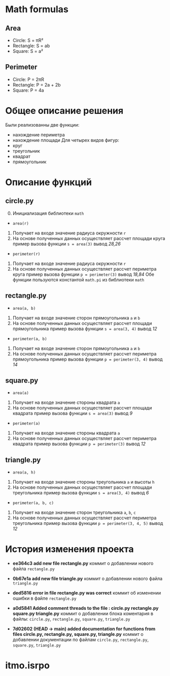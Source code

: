 # Math formulas
## Area
- Circle: S = πR²
- Rectangle: S = ab
- Square: S = a²

## Perimeter
- Circle: P = 2πR
- Rectangle: P = 2a + 2b
- Square: P = 4a

# Общее описание решения
Были реализованны две функции:
- нахождение периметра
- нахождение площади 
Для четырех видов фигур:
- круг
- треугольник
- квадрат
- прямоугольник

# Описание функций

## circle.py
0. Инициализация библиотеки `math`
- `area(r)`
1. Получает на входе значение радиуса окружности `r`
2. На основе полученных данных осуществляет расcчет площади кругa
пример вызова функции `s = area(3)`
вывод *28,26*
-  `perimeter(r)`
1. Получает на входе значение радиуса окружности `r`
2. На основе полученных данных осуществляет расcчет периметра круга
пример вызова функции `p = perimeter(3)`
вывод *18,84*
Обе функции пользуются константой `math.pi` из библиотеки `math`
## rectangle.py
- `area(a, b)`
1. Получает на входе значение сторон прямоугольника `a` и `b`
2. На основе полученных данных осуществляет расcчет площади прямоугольника
пример вызова функции `s = area(3, 4)`
вывод *12*
-  `perimeter(a, b)`
1. Получает на входе значение сторон прямоугольника  `a` и `b`
2. На основе полученных данных осуществляет расcчет периметра прямоугольника
пример вызова функции `p = perimeter(3, 4)`
вывод *14*
## square.py
- `area(a)`
1. Получает на входе значение стороны квадрата `a` 
2. На основе полученных данных осуществляет расcчет площади квадрата
пример вызова функции `s = area(3)`
вывод *9*
-  `perimeter(a)`
1. Получает на входе значение стороны квадрата `a` 
2. На основе полученных данных осуществляет расcчет периметра квадрата 
пример вызова функции `p = perimeter(3)`
вывод *12*
## triangle.py
- `area(a, h)`
1. Получает на входе значение стороны треугольника `a` и высоты `h`
2. На основе полученных данных осуществляет расcчет площади треугольника
пример вызова функции `s = area(3, 4)`
вывод *6*
-  `perimeter(a, b, c)`
1. Получает на входе значение сторон треугольника `a`, `b`, `c`
2. На основе полученных данных осуществляет расcчет периметра треугольника
пример вызова функции `p = perimeter(3, 4, 5)`
вывод *12*

# История изменения проекта 
- **ee364c3 add new file rectangle.py**
коммит о добавлении нового файла `rectangle.py` 

- **0b67e1a add new file triangle.py**
коммит о добавлении нового файла `triangle.py`

- **ded5816 error in file rectangle.py was correct**
коммит об изменении ошибки в файле `rectangle.py`

- **a0d5841 Added comment threads to the file : circle.py rectangle.py square.py triangle.py**
коммит о добавлении блока коментария в файлы: `circle.py`, `rectangle.py`, `square.py`, `triangle.py`

- **7d02602 (HEAD -> main) added documentation for functions from files circle.py, rectangle.py, square.py, triangle.py**
коммит о добавлении документации по файлам  `circle.py`, `rectangle.py`, `square.py`, `triangle.py`




# itmo.isrpo
